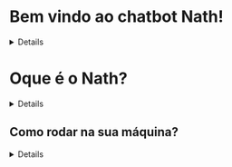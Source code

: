 # Bem vindo ao chatbot Nath!
<details>
Esse é um projeto para obtenção de nota da matéria de inteligencia artificial do curso de Engenharia da Computação.
Este trabalho é uma parte avaliativa da disciplina de Inteligência Artificial do curso de Engenharia da Computação. Exploramos  nesse projeto, técnicas e aplicações básicas da inteligência artificial, com o objetivo de avaliar e aplicar os conhecimentos adquiridos ao longo do curso.
</details>

# Oque é o Nath?

<details>
É um chatbot que utiliza a poderosa biblioteca chamada ChatterBot, que o capacita a criar respostas inteligentes e aprimorar seu conhecimento por meio da interação.

[**ChatterBot**](https://chatterbot.readthedocs.io/en/stable/index.html) é uma incrível biblioteca de inteligência artificial para Python, que permite ao "Nath" compreender e responder às suas perguntas com precisão e perspicácia.

Além disso, o Nath é construído sobre o framework web [Flask](https://flask.palletsprojects.com/en/3.0.x/), o que significa que ele não apenas é inteligente, mas também ágil. Flask é conhecido por sua simplicidade e facilidade de uso, permitindo o desenvolvimento de aplicações web de forma rápida e eficiente.

Então, dê as boas-vindas ao **Nath** em sua vida e prepare-se para conversas envolventes e aprendizado mútuo!
</details>

## Como rodar na sua máquina?

<details>

Clone o repositório:
```
https://github.com/thalesorm/chatbot.git
```

Inicie o ambiente virtual e o ative:
```
python3 -m venv .venv && source .venv/bin/activate
```
Instale as dependencias:
```
python3 -m pip install -r requirements.txt
```

Para rodar a aplicação:
```
python3 app.py
```
</details>
